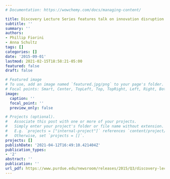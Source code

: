```yaml
---
# Documentation: https://wowchemy.com/docs/managing-content/

title: Discovery Lecture Series features talk on innovation disruption
subtitle: ''
summary: ''
authors:
- Phillip Fiorini
- Anna Schultz
tags: []
categories: []
date: '2015-09-01'
lastmod: 2021-02-15T18:58:21-05:00
featured: false
draft: false

# Featured image
# To use, add an image named `featured.jpg/png` to your page's folder.
# Focal points: Smart, Center, TopLeft, Top, TopRight, Left, Right, BottomLeft, Bottom, BottomRight.
image:
  caption: ''
  focal_point: ''
  preview_only: false

# Projects (optional).
#   Associate this post with one or more of your projects.
#   Simply enter your project's folder or file name without extension.
#   E.g. `projects = ["internal-project"]` references `content/project/deep-learning/index.md`.
#   Otherwise, set `projects = []`.
projects: []
publishDate: '2021-04-12T16:49:10.421404Z'
publication_types:
- '2'
abstract: ''
publication: ''
url_pdf: https://www.purdue.edu/newsroom/releases/2015/Q3/discovery-lecture-series-features-talk-on-innovation-disruption.html
---
```

